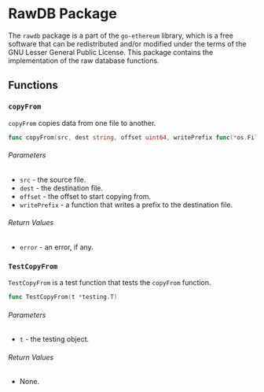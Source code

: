 # RawDB Package

The `rawdb` package is a part of the `go-ethereum` library, which is a free software that can be redistributed and/or modified under the terms of the GNU Lesser General Public License. This package contains the implementation of the raw database functions.

## Functions

### `copyFrom`

`copyFrom` copies data from one file to another.

```go
func copyFrom(src, dest string, offset uint64, writePrefix func(*os.File) error) error
```

###### Parameters

- `src` - the source file.
- `dest` - the destination file.
- `offset` - the offset to start copying from.
- `writePrefix` - a function that writes a prefix to the destination file.

###### Return Values

- `error` - an error, if any.

### `TestCopyFrom`

`TestCopyFrom` is a test function that tests the `copyFrom` function.

```go
func TestCopyFrom(t *testing.T)
```

###### Parameters

- `t` - the testing object.

###### Return Values

- None.